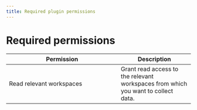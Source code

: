 ```yaml
---
title: Required plugin permissions
---
```


# Required permissions

<table><thead><tr><th width="289">Permission</th><th>Description</th></tr></thead><tbody><tr><td>Read relevant workspaces</td><td>Grant read access to the relevant workspaces from which you want to collect data.</td></tr></tbody></table>